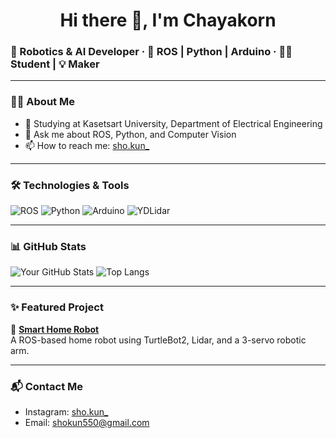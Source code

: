 <h1 align="center">Hi there 👋, I'm Chayakorn</h1>

### 🤖 Robotics & AI Developer · 🚀 ROS | Python | Arduino · 🧑‍🎓 Student | 💡 Maker

---

### 👨‍💻 About Me
- 🌱 Studying at Kasetsart University, Department of Electrical Engineering
- 💬 Ask me about ROS, Python, and Computer Vision
- 📫 How to reach me: [sho.kun_](https://instagram.com/sho.kun_)

---

### 🛠️ Technologies & Tools
![ROS](https://img.shields.io/badge/ROS-Noetic-blue)
![Python](https://img.shields.io/badge/Python-3.x-blue.svg?logo=python)
![Arduino](https://img.shields.io/badge/Arduino-UNO-00979D.svg?logo=arduino)
![YDLidar](https://img.shields.io/badge/YDLidar-X2-orange)

---

### 📊 GitHub Stats

![Your GitHub Stats](https://github-readme-stats.vercel.app/api?username=shokun550&show_icons=true&theme=radical)
![Top Langs](https://github-readme-stats.vercel.app/api/top-langs/?username=shokun550&layout=compact&theme=radical)

---

### ✨ Featured Project

🚀 [**Smart Home Robot**](https://github.com/your-username/smart-home-robot)  
A ROS-based home robot using TurtleBot2, Lidar, and a 3-servo robotic arm.

---

### 📬 Contact Me
- Instagram: [sho.kun_](https://instagram.com/your.ig)
- Email: shokun550@gmail.com
